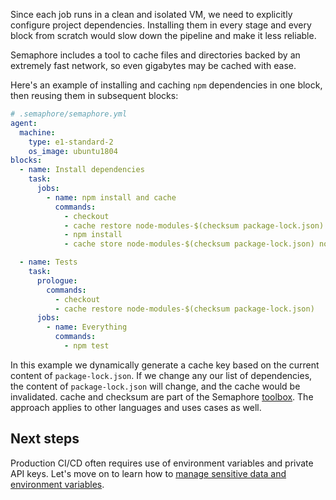 Since each job runs in a clean and isolated VM, we need to explicitly configure
project dependencies. Installing them in every stage and every block from
scratch would slow down the pipeline and make it less reliable.

Semaphore includes a tool to cache files and directories backed by an extremely
fast network, so even gigabytes may be cached with ease.

Here's an example of installing and caching `npm` dependencies in one block,
then reusing them in subsequent blocks:

```yml
# .semaphore/semaphore.yml
agent:
  machine:
    type: e1-standard-2
    os_image: ubuntu1804
blocks:
  - name: Install dependencies
    task:
      jobs:
        - name: npm install and cache
          commands:
            - checkout
            - cache restore node-modules-$(checksum package-lock.json)
            - npm install
            - cache store node-modules-$(checksum package-lock.json) node_modules

  - name: Tests
    task:
      prologue:
        commands:
          - checkout
          - cache restore node-modules-$(checksum package-lock.json)
      jobs:
        - name: Everything
          commands:
            - npm test
```

In this example we dynamically generate a cache key based on the current
content of `package-lock.json`. If we change any our list of dependencies,
the content of `package-lock.json` will change, and the cache would be
invalidated. cache and checksum are part of the Semaphore [toolbox](toolbox).
The approach applies to other languages and uses cases as well.

## Next steps

Production CI/CD often requires use of environment variables and private API
keys. Let's move on to learn how to
[manage sensitive data and environment variables][next].

[toolbox]: https://docs.semaphoreci.com/article/54-toolbox-reference
[next]: https://docs.semaphoreci.com/article/66-environment-variables-and-secrets
